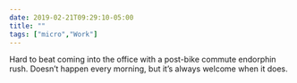 ```yaml
---
date: 2019-02-21T09:29:10-05:00
title: ""
tags: ["micro","Work"]
---
```

Hard to beat coming into the office with a post-bike commute endorphin rush. Doesn’t happen every morning, but it’s always welcome when it does.
